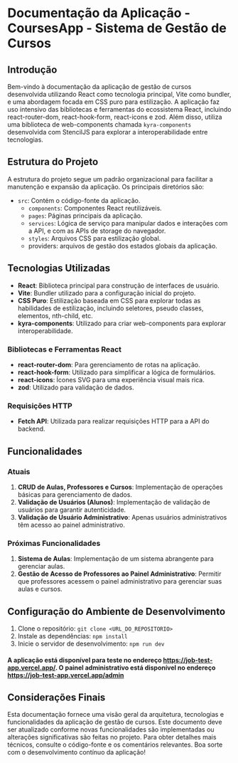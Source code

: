 # Documentação da Aplicação - CoursesApp -  Sistema de Gestão de Cursos

## Introdução

Bem-vindo à documentação da aplicação de gestão de cursos desenvolvida utilizando React como tecnologia principal, Vite como bundler, e uma abordagem focada em CSS puro para estilização. A aplicação faz uso intensivo das bibliotecas e ferramentas do ecossistema React, incluindo react-router-dom, react-hook-form, react-icons e zod. Além disso, utiliza uma biblioteca de web-components chamada `kyra-components` desenvolvida com StencilJS para explorar a interoperabilidade entre tecnologias.

## Estrutura do Projeto

A estrutura do projeto segue um padrão organizacional para facilitar a manutenção e expansão da aplicação. Os principais diretórios são:

- `src`: Contém o código-fonte da aplicação.
  - `components`: Componentes React reutilizáveis.
  - `pages`: Páginas principais da aplicação.
  - `services`: Lógica de serviço para manipular dados e interações com a API,  e com as APIs de storage do navegador.
  - `styles`: Arquivos CSS para estilização global.
  - providers: arquivos de gestão dos estados globais da aplicação.

## Tecnologias Utilizadas

- **React**: Biblioteca principal para construção de interfaces de usuário.
- **Vite**: Bundler utilizado para a configuração inicial do projeto.
- **CSS Puro**: Estilização baseada em CSS para explorar todas as habilidades de estilização, incluindo seletores, pseudo classes, elementos, nth-child, etc.
- **kyra-components**: Utilizado para criar web-components para explorar interoperabilidade.

### Bibliotecas e Ferramentas React

- **react-router-dom**: Para gerenciamento de rotas na aplicação.
- **react-hook-form**: Utilizado para simplificar a lógica de formulários.
- **react-icons**: Ícones SVG para uma experiência visual mais rica.
- **zod**: Utilizado para validação de dados.

### Requisições HTTP

- **Fetch API**: Utilizada para realizar requisições HTTP para a API do backend.

## Funcionalidades

### Atuais

1. **CRUD de Aulas, Professores e Cursos**: Implementação de operações básicas para gerenciamento de dados.
2. **Validação de Usuários (Alunos)**: Implementação de validação de usuários para garantir autenticidade.
3. **Validação de Usuário Administrativo**: Apenas usuários administrativos têm acesso ao painel administrativo.

### Próximas Funcionalidades

1. **Sistema de Aulas**: Implementação de um sistema abrangente para gerenciar aulas.
2. **Gestão de Acesso de Professores ao Painel Administrativo**: Permitir que professores acessem o painel administrativo para gerenciar suas aulas e cursos.

## Configuração do Ambiente de Desenvolvimento

1. Clone o repositório: `git clone <URL_DO_REPOSITORIO>`
2. Instale as dependências: `npm install`
3. Inicie o servidor de desenvolvimento: `npm run dev`

#### A aplicação está disponível para teste no endereço https://job-test-app.vercel.app/. O painel administrativo está disponível no endereço https://job-test-app.vercel.app/admin

## Considerações Finais

Esta documentação fornece uma visão geral da arquitetura, tecnologias e funcionalidades da aplicação de gestão de cursos. Este documento deve ser atualizado conforme novas funcionalidades são implementadas ou alterações significativas são feitas no projeto. Para obter detalhes mais técnicos, consulte o código-fonte e os comentários relevantes. Boa sorte com o desenvolvimento contínuo da aplicação!
